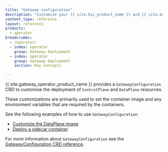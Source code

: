 ```yaml
---
title: "Gateway configuration"
description: "Customize your {{ site.kic_product_name }} and {{ site.base_gateway }} deployments when using the Gateway resource"
content_type: reference
layout: reference
products:
  - operator
breadcrumbs:
  - /operator/
  - index: operator
    group: Gateway Deployment
  - index: operator
    group: Gateway Deployment
    section: Key Concepts

---
```


{{ site.gateway_operator_product_name }} provides a `GatewayConfiguration` CRD to customise the deployment of `ControlPlane` and `DataPlane` resources.

These customizations are primarily used to set the container image and any environment variables that are required by the containers.

See the following examples of how to use `GatewayConfiguration`:

- [Customize the DataPlane image](/operator/dataplanes/how-to/set-dataplane-image/)
- [Deploy a sidecar container](/operator/dataplanes/how-to/deploy-sidecars/)

For more information about `GatewayConfiguration` see the [GatewayConfiguration CRD reference](/operator/reference/custom-resources/#gatewayconfiguration).
